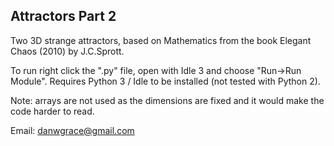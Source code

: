 Attractors Part 2
-----------------

Two 3D strange attractors, based on Mathematics from the book Elegant Chaos (2010) by J.C.Sprott.

To run right click the ".py" file, open with Idle 3 and choose "Run->Run Module". Requires Python 3 / Idle to be
installed (not tested with Python 2).

Note: arrays are not used as the dimensions are fixed and it would make the code harder to read.

Email: danwgrace@gmail.com
